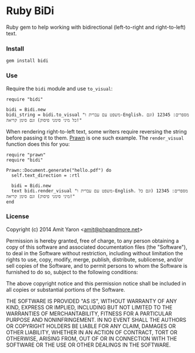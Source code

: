 # Ruby BiDi

Ruby gem to help working with bidirectional (left-to-right and right-to-left) text.

### Install

```
gem install bidi
```

### Use

Require the `bidi` module and use `to_visual`:

```
require "bidi"

bidi = Bidi.new
bidi_string = bidi.to_visual "משפט עם עברית ו-English. מספרים: 12345 (וגם כל מיני סימני פיסוק) וגם סימן קריאה!"
```

When rendering right-to-left text, some writers require reversing the string before passing it to them. [Prawn](https://github.com/prawnpdf/prawn) is one such example. The `render_visual` function does this for you:

```
require "prawn"
require "bidi"

Prawn::Document.generate("hello.pdf") do
  self.text_direction = :rtl

  bidi = Bidi.new
  text bidi.render_visual "משפט עם עברית ו-English. מספרים: 12345 (וגם כל מיני סימני פיסוק) וגם סימן קריאה!"
end

```

### License

Copyright (c) 2014 Amit Yaron <<amit@phpandmore.net>>

Permission is hereby granted, free of charge, to any person obtaining a copy
of this software and associated documentation files (the "Software"), to deal
in the Software without restriction, including without limitation the rights
to use, copy, modify, merge, publish, distribute, sublicense, and/or sell
copies of the Software, and to permit persons to whom the Software is
furnished to do so, subject to the following conditions:

The above copyright notice and this permission notice shall be included in
all copies or substantial portions of the Software.

THE SOFTWARE IS PROVIDED "AS IS", WITHOUT WARRANTY OF ANY KIND, EXPRESS OR
IMPLIED, INCLUDING BUT NOT LIMITED TO THE WARRANTIES OF MERCHANTABILITY,
FITNESS FOR A PARTICULAR PURPOSE AND NONINFRINGEMENT. IN NO EVENT SHALL THE
AUTHORS OR COPYRIGHT HOLDERS BE LIABLE FOR ANY CLAIM, DAMAGES OR OTHER
LIABILITY, WHETHER IN AN ACTION OF CONTRACT, TORT OR OTHERWISE, ARISING FROM,
OUT OF OR IN CONNECTION WITH THE SOFTWARE OR THE USE OR OTHER DEALINGS IN
THE SOFTWARE.
